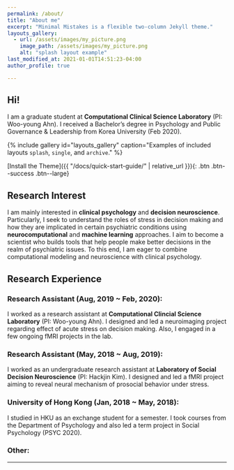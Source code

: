 ```yaml
---
permalink: /about/
title: "About me"
excerpt: "Minimal Mistakes is a flexible two-column Jekyll theme."
layouts_gallery:
  - url: /assets/images/my_picture.png
    image_path: /assets/images/my_picture.png
    alt: "splash layout example"
last_modified_at: 2021-01-01T14:51:23-04:00
author_profile: true

---
```


## Hi!
I am a graduate student at **Computational Clinical Science Laboratory** (PI: Woo-young Ahn). I received a Bachelor’s degree in Psychology and Public Governance & Leadership from Korea University (Feb 2020).

{% include gallery id="layouts_gallery" caption="Examples of included layouts `splash`, `single`, and `archive`." %}

[Install the Theme]({{ "/docs/quick-start-guide/" | relative_url }}){: .btn .btn--success .btn--large}

## Research Interest
I am mainly interested in **clinical psychology** and **decision neuroscience**. Particularly, I seek to understand the roles of stress in decision making and how they are implicated in certain psychiatric conditions using **neurocomputational** and **machine learning** approaches. I aim to become a scientist who builds tools that help people make better decisions in the realm of psychiatric issues. To this end, I am eager to combine computational modeling and neuroscience with clinical psychology.


## Research Experience
### Research Assistant (Aug, 2019 ~ Feb, 2020):
I worked as a research assistant at **Computational Clincial Science Laboratory** (PI: Woo-young Ahn). I designed and led a neuroimaging project regarding effect of acute stress on decision making. Also, I engaged in a few ongoing fMRI projects in the lab.  

### Research Assistant (May, 2018 ~ Aug, 2019):
I worked as an undergraduate research assistant at **Laboratory of Social Decision Neuroscience** (PI: Hackjin Kim). I designed and led a fMRI project aiming to reveal neural mechanism of prosocial behavior under stress.  

### University of Hong Kong (Jan, 2018 ~ May, 2018):
I studied in HKU as an exchange student for a semester. I took courses from the Department of Psychology and also led a term project in Social Psychology (PSYC 2020). 


### Other:



---

